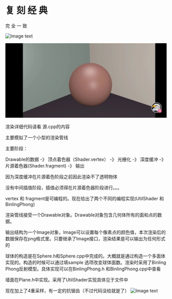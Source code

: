 # 复 刻 经 典
完  全  一  致

![Image text](https://github.com/137900114/tony-render-pipeline/blob/master/RP/RenderPics/sphere.png)

![Image text](https://github.com/137900114/tony-render-pipeline/blob/master/RP/RenderPics/1573439125310.jpeg)

渲染详细代码请看 源.cpp的内容

主要模拟了一个小型的渲染管线

主要阶段：

Drawable的数据 -》 顶点着色器（Shader.vertex） -》  光栅化 -》 深度缓冲 -》 片源着色器(Shader.fragment) -》 输出

因为深度缓冲在片源着色阶段之前因此渲染不了透明物体

没有中间插值阶段，插值必须得在片源着色器阶段进行。。。

vertex 和 fragment是可编程的。现在给出了两个不同的编程实现(UtilShader 和 BinlingPhong)

渲染管线接受一个Drawable对象。Drawable对象包含几何体所有的面和点的数据。

输出结构为一个Image对象，Image可以设置每个像素点的颜色值，本次渲染后的数据保存在png格式里。只要继承了Image接口，渲染结果是可以输出为任何形式的

球体的构造是在Sphere.h和Sphere.cpp中完成的。大概就是通过构造一个多面体实现的。构造的时候可以通过填sample 选项改变球体面数。渲染时采用了Binling Phong反射模型。具体实现可以在BinlingPhong.h 和BinlingPhong.cpp中查看

墙面在Plane.h中实现。采用了UtilShader实现具体见于文件中

现在加上了4重采样，有一定的抗锯齿（不过代码没给就是了）
![Image text](https://github.com/137900114/tony-render-pipeline/blob/master/mass.png)
